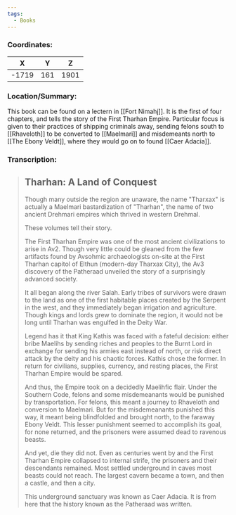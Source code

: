 ```yaml
---
tags:
  - Books
---
```


### Coordinates:
| **X** | **Y**| **Z** |
|:-----:|:----:|:-----:|
|-1719  |161   |1901  |

### Location/Summary:
This book can be found on a lectern in [[Fort Nimahj]]. It is the first of four chapters, and tells the story of the First Tharhan Empire. Particular focus is given to their practices of shipping criminals away, sending felons south to [[Rhaveloth]] to be converted to [[Maelmari]] and misdemeants north to [[The Ebony Veldt]], where they would go on to found [[Caer Adacia]].

### Transcription:
> Tharhan: A Land of Conquest
> -------------------
> Though many outside the region are unaware, the name "Tharxax" is actually a Maelmari bastardization of "Tharhan", the name of two ancient Drehmari empires which thrived in western Drehmal.
>
> These volumes tell their story.
>
> The First Tharhan Empire was one of the most ancient civilizations to arise in Av2. Though very little could be gleaned from the few artifacts found by Avsohmic archaeologists on-site at the First Tharhan capitol of Elthun (modern-day Tharxax City), the Av3 discovery of the Patheraad unveiled the story of a surprisingly advanced society.
>
> It all began along the river Salah. Early tribes of survivors were drawn to the land as one of the first habitable places created by the Serpent in the west, and they immediately began irrigation and agriculture. Though kings and lords grew to dominate the region, it would not be long until Tharhan was engulfed in the Deity War.
>
> Legend has it that King Kathis was faced with a fateful decision: either bribe Maelihs by sending riches and peoples to the Burnt Lord in exchange for sending his armies east instead of north, or risk direct attack by the deity and his chaotic forces. Kathis chose the former. In return for civilians, supplies, currency, and resting places, the First Tharhan Empire would be spared.
>
> And thus, the Empire took on a decidedly Maelihfic flair. Under the Southern Code, felons and some misdemeanants would be punished by transportation. For felons, this meant a journey to Rhaveloth and conversion to Maelmari. But for the misdemeanants punished this way, it meant being blindfolded and brought north, to the faraway Ebony Veldt. This lesser punishment seemed to accomplish its goal, for none returned, and the prisoners were assumed dead to ravenous beasts.
>
> And yet, die they did not. Even as centuries went by and the First Tharhan Empire collapsed to internal strife, the prisoners and their descendants remained. Most settled underground in caves most beasts could not reach. The largest cavern became a town, and then a castle, and then a city.
>
> This underground sanctuary was known as Caer Adacia. It is from here that the history known as the Patheraad was written.

